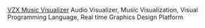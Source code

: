 
[VZX Music Visualizer](https://www.vzx-visualizer.com/)
Audio Visualizer, Music Visualization, Visual Programming Language, Real time Graphics Design Platform
